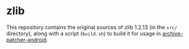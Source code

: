 # zlib

This repository contains the original sources of zlib 1.2.13 (in the `src/` directory), along with a script (`build.sh`)
to build it for usage in [archive-patcher-android](https://github.com/EIDU/archive-patcher-android).

